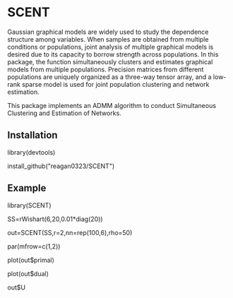 # SCENT
Gaussian graphical models are widely used to study the dependence structure among variables. When samples are obtained from multiple conditions or populations, joint analysis of multiple graphical models is desired due to its capacity to borrow strength across populations. In this package, the function simultaneously clusters and estimates graphical models from multiple populations. Precision matrices from different populations are uniquely organized as a three-way tensor array, and a low-rank sparse model is used for joint population clustering and network estimation. 

This package implements an ADMM algorithm to conduct Simultaneous Clustering and Estimation of Networks.

## Installation 

library(devtools)

install_github("reagan0323/SCENT")



## Example

library(SCENT)

SS=rWishart(6,20,0.01*diag(20))

out=SCENT(SS,r=2,nn=rep(100,6),rho=50)

par(mfrow=c(1,2))

plot(out$primal)

plot(out$dual)

out$U
